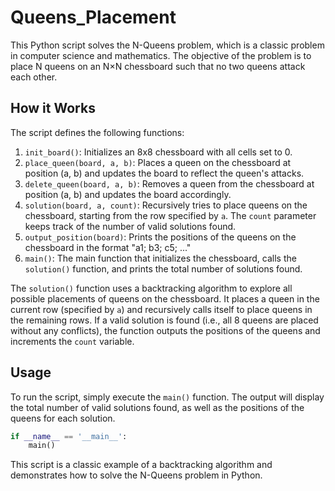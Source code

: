 # Queens_Placement

This Python script solves the N-Queens problem, which is a classic problem in computer science and mathematics. The objective of the problem is to place N queens on an N×N chessboard such that no two queens attack each other.

## How it Works

The script defines the following functions:

1. `init_board()`: Initializes an 8x8 chessboard with all cells set to 0.
2. `place_queen(board, a, b)`: Places a queen on the chessboard at position (a, b) and updates the board to reflect the queen's attacks.
3. `delete_queen(board, a, b)`: Removes a queen from the chessboard at position (a, b) and updates the board accordingly.
4. `solution(board, a, count)`: Recursively tries to place queens on the chessboard, starting from the row specified by `a`. The `count` parameter keeps track of the number of valid solutions found.
5. `output_position(board)`: Prints the positions of the queens on the chessboard in the format "a1; b3; c5; ..."
6. `main()`: The main function that initializes the chessboard, calls the `solution()` function, and prints the total number of solutions found.

The `solution()` function uses a backtracking algorithm to explore all possible placements of queens on the chessboard. It places a queen in the current row (specified by `a`) and recursively calls itself to place queens in the remaining rows. If a valid solution is found (i.e., all 8 queens are placed without any conflicts), the function outputs the positions of the queens and increments the `count` variable.

## Usage

To run the script, simply execute the `main()` function. The output will display the total number of valid solutions found, as well as the positions of the queens for each solution.

```python
if __name__ == '__main__':
    main()
```

This script is a classic example of a backtracking algorithm and demonstrates how to solve the N-Queens problem in Python.
